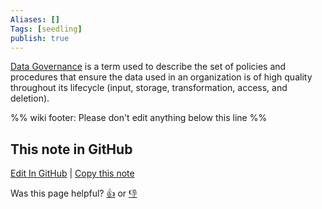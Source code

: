 ```yaml
---
Aliases: []
Tags: [seedling]
publish: true
---
```


[Data Governance](https://en.wikipedia.org/wiki/Data_governance#Micro_level) is a term used to describe the set of policies and procedures that ensure the data used in an organization is of high quality throughout its lifecycle (input, storage, transformation, access, and deletion).

%% wiki footer: Please don't edit anything below this line %%

## This note in GitHub

<span class="git-footer">[Edit In GitHub](https://github.dev/data-engineering-community/data-engineering-wiki/blob/main/Concepts/Data%20Governance.md "git-hub-edit-note") | [Copy this note](https://raw.githubusercontent.com/data-engineering-community/data-engineering-wiki/main/Concepts/Data%20Governance.md "git-hub-copy-note")</span>

<span class="git-footer">Was this page helpful?
[👍](https://tally.so/r/mOaxjk?rating=Yes&url=https://dataengineering.wiki/Concepts/Data+Governance) or [👎](https://tally.so/r/mOaxjk?rating=No&url=https://dataengineering.wiki/Concepts/Data+Governance)</span>
